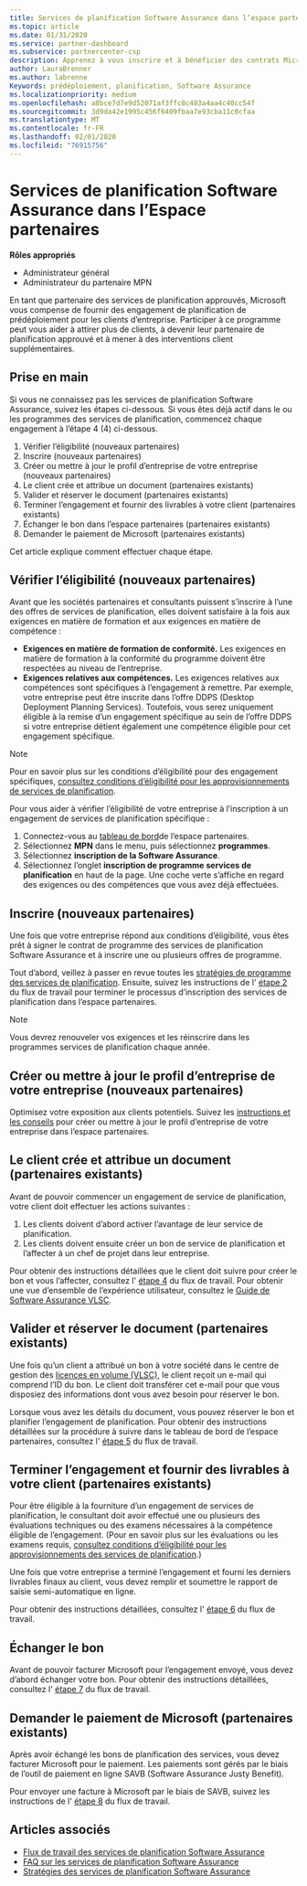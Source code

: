 ```yaml
---
title: Services de planification Software Assurance dans l’espace partenaires | Espace partenaires
ms.topic: article
ms.date: 01/31/2020
ms.service: partner-dashboard
ms.subservice: partnercenter-csp
description: Apprenez à vous inscrire et à bénéficier des contrats Microsoft sur les services de planification afin de pouvoir fournir des services de formation et d’autres services aux clients avec Software Assurance.
author: LauraBrenner
ms.author: labrenne
Keywords: prédéploiement, planification, Software Assurance
ms.localizationpriority: medium
ms.openlocfilehash: a8bce7d7e9d52071af3ffc8c483a4aa4c40cc54f
ms.sourcegitcommit: 3d9da42e1995c456f6409fbaa7e93cba11c0cfaa
ms.translationtype: MT
ms.contentlocale: fr-FR
ms.lasthandoff: 02/01/2020
ms.locfileid: "76915756"
---
```

# <a name="software-assurance-planning-services-in-partner-center"></a>Services de planification Software Assurance dans l’Espace partenaires

**Rôles appropriés**

- Administrateur général
- Administrateur du partenaire MPN

En tant que partenaire des services de planification approuvés, Microsoft vous compense de fournir des engagement de planification de prédéploiement pour les clients d’entreprise. Participer à ce programme peut vous aider à attirer plus de clients, à devenir leur partenaire de planification approuvé et à mener à des interventions client supplémentaires.

## <a name="get-started"></a>Prise en main

Si vous ne connaissez pas les services de planification Software Assurance, suivez les étapes ci-dessous. Si vous êtes déjà actif dans le ou les programmes des services de planification, commencez chaque engagement à l’étape 4 (4) ci-dessous.

1. Vérifier l’éligibilité (nouveaux partenaires)
2. Inscrire (nouveaux partenaires)
3. Créer ou mettre à jour le profil d’entreprise de votre entreprise (nouveaux partenaires)
4. Le client crée et attribue un document (partenaires existants)
5. Valider et réserver le document (partenaires existants)
6. Terminer l’engagement et fournir des livrables à votre client (partenaires existants)
7. Échanger le bon dans l’espace partenaires (partenaires existants)
8. Demander le paiement de Microsoft (partenaires existants)

Cet article explique comment effectuer chaque étape.

## <a name="verify-eligibility-new-partners"></a>Vérifier l’éligibilité (nouveaux partenaires)

Avant que les sociétés partenaires et consultants puissent s’inscrire à l’une des offres de services de planification, elles doivent satisfaire à la fois aux exigences en matière de formation et aux exigences en matière de compétence :

- **Exigences en matière de formation de conformité.** Les exigences en matière de formation à la conformité du programme doivent être respectées au niveau de l’entreprise.
- **Exigences relatives aux compétences.** Les exigences relatives aux compétences sont spécifiques à l’engagement à remettre. Par exemple, votre entreprise peut être inscrite dans l’offre DDPS (Desktop Deployment Planning Services). Toutefois, vous serez uniquement éligible à la remise d’un engagement spécifique au sein de l’offre DDPS si votre entreprise détient également une compétence éligible pour cet engagement spécifique.

>[!NOTE]
> Pour en savoir plus sur les conditions d’éligibilité pour des engagement spécifiques, [consultez conditions d’éligibilité pour les approvisionnements de services de planification](software-assurance-dps-requirements.md).

Pour vous aider à vérifier l’éligibilité de votre entreprise à l’inscription à un engagement de services de planification spécifique :

1. Connectez-vous au [tableau de bord](https://partner.microsoft.com/dashboard/home)de l’espace partenaires.
2. Sélectionnez **MPN** dans le menu, puis sélectionnez **programmes**.
3. Sélectionnez **inscription de la Software Assurance**.
4. Sélectionnez l’onglet **inscription de programme services de planification** en haut de la page. Une coche verte s’affiche en regard des exigences ou des compétences que vous avez déjà effectuées.

## <a name="enroll-new-partners"></a>Inscrire (nouveaux partenaires)

Une fois que votre entreprise répond aux conditions d’éligibilité, vous êtes prêt à signer le contrat de programme des services de planification Software Assurance et à inscrire une ou plusieurs offres de programme.

Tout d’abord, veillez à passer en revue toutes les [stratégies de programme des services de planification](https://go.microsoft.com/fwlink/?linkid=2115984). Ensuite, suivez les instructions de l' [étape 2](https://go.microsoft.com/fwlink/?linkid=2115983) du flux de travail pour terminer le processus d’inscription des services de planification dans l’espace partenaires.

>[!NOTE]
> Vous devrez renouveler vos exigences et les réinscrire dans les programmes services de planification chaque année.

## <a name="create-or-update-your-companys-business-profile-new-partners"></a>Créer ou mettre à jour le profil d’entreprise de votre entreprise (nouveaux partenaires)

Optimisez votre exposition aux clients potentiels. Suivez les [instructions et les conseils](https://docs.microsoft.com/partner-center/create-a-marketing-profile) pour créer ou mettre à jour le profil d’entreprise de votre entreprise dans l’espace partenaires.

## <a name="customer-creates-and-assigns-voucher-existing-partners"></a>Le client crée et attribue un document (partenaires existants)

Avant de pouvoir commencer un engagement de service de planification, votre client doit effectuer les actions suivantes :

1. Les clients doivent d’abord activer l’avantage de leur service de planification.
2. Les clients doivent ensuite créer un bon de service de planification et l’affecter à un chef de projet dans leur entreprise.

Pour obtenir des instructions détaillées que le client doit suivre pour créer le bon et vous l’affecter, consultez l' [étape 4](https://go.microsoft.com/fwlink/?linkid=2115983) du flux de travail. Pour obtenir une vue d’ensemble de l’expérience utilisateur, consultez le [Guide de Software Assurance VLSC](https://download.microsoft.com/download/A/7/D/A7D04694-1B1E-4B18-918F-0EDCD43BA2E5/VLSC-Software-Assurance-Guide_en-US.pdf).

## <a name="validate-and-reserve-voucher-existing-partners"></a>Valider et réserver le document (partenaires existants)

Une fois qu’un client a attribué un bon à votre société dans le centre de gestion des [licences en volume (VLSC)](https://www.microsoft.com/Licensing/servicecenter/default.aspx), le client reçoit un e-mail qui comprend l’ID du bon. Le client doit transférer cet e-mail pour que vous disposiez des informations dont vous avez besoin pour réserver le bon.

Lorsque vous avez les détails du document, vous pouvez réserver le bon et planifier l’engagement de planification. Pour obtenir des instructions détaillées sur la procédure à suivre dans le tableau de bord de l’espace partenaires, consultez l' [étape 5](https://go.microsoft.com/fwlink/?linkid=2115983) du flux de travail.

## <a name="complete-engagement-and-provide-deliverables-to-your-customer-existing-partners"></a>Terminer l’engagement et fournir des livrables à votre client (partenaires existants)

Pour être éligible à la fourniture d’un engagement de services de planification, le consultant doit avoir effectué une ou plusieurs des évaluations techniques ou des examens nécessaires à la compétence éligible de l’engagement. (Pour en savoir plus sur les évaluations ou les examens requis, [consultez conditions d’éligibilité pour les approvisionnements des services de planification](software-assurance-dps-requirements.md).) 

Une fois que votre entreprise a terminé l’engagement et fourni les derniers livrables finaux au client, vous devez remplir et soumettre le rapport de saisie semi-automatique en ligne.

Pour obtenir des instructions détaillées, consultez l' [étape 6](https://go.microsoft.com/fwlink/?linkid=2115983) du flux de travail.

## <a name="redeem-voucher"></a>Échanger le bon

Avant de pouvoir facturer Microsoft pour l’engagement envoyé, vous devez d’abord échanger votre bon. Pour obtenir des instructions détaillées, consultez l' [étape 7](https://go.microsoft.com/fwlink/?linkid=2115983) du flux de travail.

## <a name="request-payment-from-microsoft-existing-partners"></a>Demander le paiement de Microsoft (partenaires existants)

Après avoir échangé les bons de planification des services, vous devez facturer Microsoft pour le paiement. Les paiements sont gérés par le biais de l’outil de paiement en ligne SAVB (Software Assurance Justy Benefit).

Pour envoyer une facture à Microsoft par le biais de SAVB, suivez les instructions de l' [étape 8](https://go.microsoft.com/fwlink/?linkid=2115983) du flux de travail.

## <a name="see-also"></a>Articles associés

- [Flux de travail des services de planification Software Assurance](https://go.microsoft.com/fwlink/?linkid=2115983)
- [FAQ sur les services de planification Software Assurance](https://go.microsoft.com/fwlink/?linkid=2116077)
- [Stratégies des services de planification Software Assurance](https://go.microsoft.com/fwlink/?linkid=2115984)